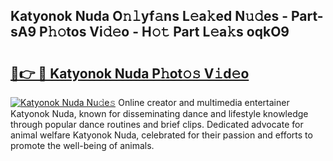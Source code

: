 ## Katyonok Nuda O𝚗𝚕yf𝚊ns L𝚎a𝚔ed N𝚞𝚍es - Part-sA9 P𝚑𝚘tos Vi𝚍𝚎o - H𝚘𝚝 Part L𝚎a𝚔s oqkO9

# <h2><a href="http://kf8h45h.oniu.top/?m=Katyonok+Nuda">🔗👉 🔴 Katyonok Nuda P𝚑ot𝚘𝚜 V𝚒d𝚎o</a></h2>

[![Katyonok Nuda Nu𝚍e𝚜](https://i.imgur.com/0qMVB7G.gif)](http://kf8h45h.oniu.top/?m=Katyonok+Nuda)
Online creator and multimedia entertainer Katyonok Nuda, known for disseminating dance and lifestyle knowledge through popular dance routines and brief clips. Dedicated advocate for animal welfare Katyonok Nuda, celebrated for their passion and efforts to promote the well-being of animals.  
